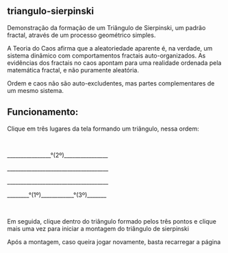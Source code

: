 <h2>triangulo-sierpinski</h2>
<p>Demonstração da formação de um Triângulo de Sierpinski, um padrão fractal, através de um processo geométrico simples.</p>
<p>A Teoria do Caos afirma que a aleatoriedade aparente é, na verdade, um sistema dinâmico com comportamentos fractais auto-organizados. As evidências dos fractais no caos apontam para uma realidade ordenada pela matemática fractal, e não puramente aleatória. </p>

<p>Ordem e caos não são auto-excludentes, mas partes complementares de um mesmo sistema.</p>

<h2>Funcionamento:</h2>
<p>Clique em três lugares da tela formando um triângulo, nessa ordem:</p>
<br>
<p>________________°(2º)________________</p>
<p>_____________________________________</p>
<p>_____________________________________</p>
<p>________°(1º)____________°(3º)_______</p>
<br>
<p>Em seguida, clique dentro do triângulo formado pelos três pontos e clique mais uma vez para iniciar a montagem do triângulo de sierpinski</p>
<p>Após a montagem, caso queira jogar novamente, basta recarregar a página</p>
